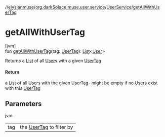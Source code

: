 //[elysianmuse](../../../index.md)/[org.darkSolace.muse.user.service](../index.md)/[UserService](index.md)/[getAllWithUserTag](get-all-with-user-tag.md)

# getAllWithUserTag

[jvm]\
fun [getAllWithUserTag](get-all-with-user-tag.md)(tag: [UserTag](../../org.darkSolace.muse.user.model/-user-tag/index.md)): [List](https://kotlinlang.org/api/latest/jvm/stdlib/kotlin.collections/-list/index.html)&lt;[User](../../org.darkSolace.muse.user.model/-user/index.md)&gt;

Returns a [List](https://kotlinlang.org/api/latest/jvm/stdlib/kotlin.collections/-list/index.html) of all [User](../../org.darkSolace.muse.user.model/-user/index.md)s with a given [UserTag](../../org.darkSolace.muse.user.model/-user-tag/index.md)

#### Return

a [List](https://kotlinlang.org/api/latest/jvm/stdlib/kotlin.collections/-list/index.html) of all [User](../../org.darkSolace.muse.user.model/-user/index.md)s with the given [UserTag](../../org.darkSolace.muse.user.model/-user-tag/index.md)- might be empty if no [User](../../org.darkSolace.muse.user.model/-user/index.md)s exist with this [UserTag](../../org.darkSolace.muse.user.model/-user-tag/index.md)

## Parameters

jvm

| | |
|---|---|
| tag | the [UserTag](../../org.darkSolace.muse.user.model/-user-tag/index.md) to filter by |
